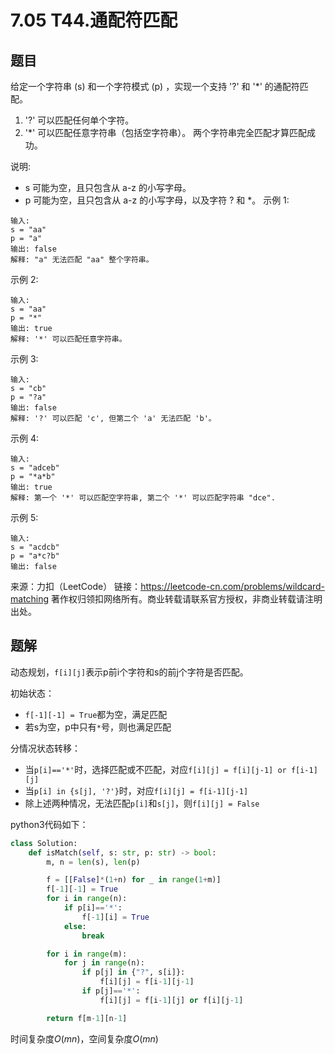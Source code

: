 # 7.05 T44.通配符匹配

## 题目
给定一个字符串 (s) 和一个字符模式 (p) ，实现一个支持 '?' 和 '*' 的通配符匹配。
1. '?' 可以匹配任何单个字符。
2. '*' 可以匹配任意字符串（包括空字符串）。
两个字符串完全匹配才算匹配成功。

说明:
- s 可能为空，且只包含从 a-z 的小写字母。
- p 可能为空，且只包含从 a-z 的小写字母，以及字符 ? 和 *。
示例 1:
```
输入:
s = "aa"
p = "a"
输出: false
解释: "a" 无法匹配 "aa" 整个字符串。
```
示例 2:
```
输入:
s = "aa"
p = "*"
输出: true
解释: '*' 可以匹配任意字符串。
```
示例 3:
```
输入:
s = "cb"
p = "?a"
输出: false
解释: '?' 可以匹配 'c', 但第二个 'a' 无法匹配 'b'。
```
示例 4:
```
输入:
s = "adceb"
p = "*a*b"
输出: true
解释: 第一个 '*' 可以匹配空字符串, 第二个 '*' 可以匹配字符串 "dce".
```
示例 5:
```
输入:
s = "acdcb"
p = "a*c?b"
输出: false
```
来源：力扣（LeetCode）
链接：https://leetcode-cn.com/problems/wildcard-matching
著作权归领扣网络所有。商业转载请联系官方授权，非商业转载请注明出处。

## 题解
动态规划，`f[i][j]`表示p前i个字符和s的前j个字符是否匹配。

初始状态：
- `f[-1][-1] = True`都为空，满足匹配
- 若s为空，p中只有`*`号，则也满足匹配

分情况状态转移：
- 当`p[i]=='*'`时，选择匹配或不匹配，对应`f[i][j] = f[i][j-1] or f[i-1][j]`
- 当`p[i] in {s[j], '?'}`时，对应`f[i][j] = f[i-1][j-1]`
- 除上述两种情况，无法匹配`p[i]`和`s[j]`，则`f[i][j] = False`

python3代码如下：
```python
class Solution:
    def isMatch(self, s: str, p: str) -> bool:
        m, n = len(s), len(p)

        f = [[False]*(1+n) for _ in range(1+m)]
        f[-1][-1] = True
        for i in range(n):
            if p[i]=='*':
                f[-1][i] = True
            else:
                break

        for i in range(m):
            for j in range(n):
                if p[j] in {"?", s[i]}:
                    f[i][j] = f[i-1][j-1]
                if p[j]=='*':
                    f[i][j] = f[i-1][j] or f[i][j-1]

        return f[m-1][n-1]
```
时间复杂度$O(mn)$，空间复杂度$O(mn)$

